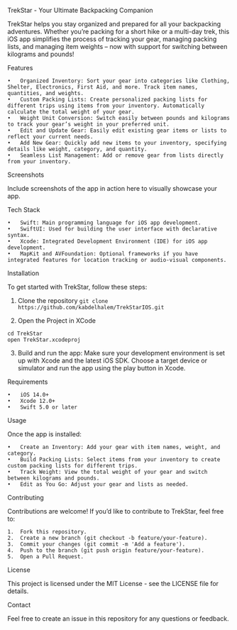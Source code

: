 TrekStar - Your Ultimate Backpacking Companion

TrekStar helps you stay organized and prepared for all your backpacking adventures. Whether you’re packing for a short hike or a multi-day trek, this iOS app simplifies the process of tracking your gear, managing packing lists, and managing item weights – now with support for switching between kilograms and pounds!

Features

	•	Organized Inventory: Sort your gear into categories like Clothing, Shelter, Electronics, First Aid, and more. Track item names, quantities, and weights.
	•	Custom Packing Lists: Create personalized packing lists for different trips using items from your inventory. Automatically calculate the total weight of your gear.
	•	Weight Unit Conversion: Switch easily between pounds and kilograms to track your gear’s weight in your preferred unit.
	•	Edit and Update Gear: Easily edit existing gear items or lists to reflect your current needs.
	•	Add New Gear: Quickly add new items to your inventory, specifying details like weight, category, and quantity.
	•	Seamless List Management: Add or remove gear from lists directly from your inventory.

Screenshots

Include screenshots of the app in action here to visually showcase your app.

Tech Stack

	•	Swift: Main programming language for iOS app development.
	•	SwiftUI: Used for building the user interface with declarative syntax.
	•	Xcode: Integrated Development Environment (IDE) for iOS app development.
	•	MapKit and AVFoundation: Optional frameworks if you have integrated features for location tracking or audio-visual components.

Installation

To get started with TrekStar, follow these steps:

1. Clone the repository
```git clone https://github.com/kabdelhalem/TrekStarIOS.git```

2. Open the Project in XCode
```
cd TrekStar
open TrekStar.xcodeproj
```

3. Build and run the app:
Make sure your development environment is set up with Xcode and the latest iOS SDK. Choose a target device or simulator and run the app using the play button in Xcode.

Requirements

	•	iOS 14.0+
	•	Xcode 12.0+
	•	Swift 5.0 or later

Usage

Once the app is installed:

	•	Create an Inventory: Add your gear with item names, weight, and category.
	•	Build Packing Lists: Select items from your inventory to create custom packing lists for different trips.
	•	Track Weight: View the total weight of your gear and switch between kilograms and pounds.
	•	Edit as You Go: Adjust your gear and lists as needed.

Contributing

Contributions are welcome! If you’d like to contribute to TrekStar, feel free to:

	1.	Fork this repository.
	2.	Create a new branch (git checkout -b feature/your-feature).
	3.	Commit your changes (git commit -m 'Add a feature').
	4.	Push to the branch (git push origin feature/your-feature).
	5.	Open a Pull Request.

License

This project is licensed under the MIT License - see the LICENSE file for details.

Contact

Feel free to create an issue in this repository for any questions or feedback.

